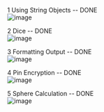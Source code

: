 1 Using String Objects -- DONE\
![image](https://github.com/OOP-Classroom/oop-portfolio-2024-Prajjwal-Rimal/assets/132150362/c285da54-bacd-4d39-bbcf-a804da457a5b)

2 Dice -- DONE\
![image](https://github.com/OOP-Classroom/oop-portfolio-2024-Prajjwal-Rimal/assets/132150362/f51bad26-686a-474b-8099-51ac5d782785)

3 Formatting Output -- DONE\
![image](https://github.com/OOP-Classroom/oop-portfolio-2024-Prajjwal-Rimal/assets/132150362/ea682e24-000d-404c-b6fc-9cf2afaead39)

4 Pin Encryption -- DONE\
![image](https://github.com/OOP-Classroom/oop-portfolio-2024-Prajjwal-Rimal/assets/132150362/5a150408-2f0e-4b34-825f-931fdae798ab)

5 Sphere Calculation -- DONE\
![image](https://github.com/OOP-Classroom/oop-portfolio-2024-Prajjwal-Rimal/assets/132150362/7e2bdf14-3cce-4772-9256-28cf2a4f5824)
